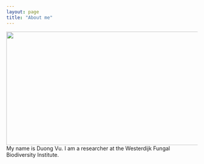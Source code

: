 ```yaml
---
layout: page
title: "About me"
---
```

<img src="https://github.com/vuthuyduong/dnabarcoder/blob/master/images/dnbarcoder_flowchart.jpg" width="1000" height="300">
My name is Duong Vu. I am a researcher at the Westerdijk Fungal Biodiversity Institute.
